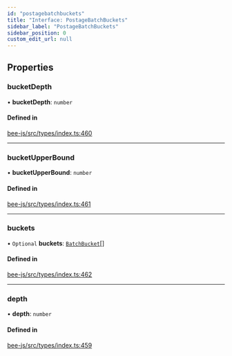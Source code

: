 ```yaml
---
id: "postagebatchbuckets"
title: "Interface: PostageBatchBuckets"
sidebar_label: "PostageBatchBuckets"
sidebar_position: 0
custom_edit_url: null
---
```


## Properties

### bucketDepth

• **bucketDepth**: `number`

#### Defined in

[bee-js/src/types/index.ts:460](https://github.com/ethersphere/bee-js/blob/ae6a776/src/types/index.ts#L460)

___

### bucketUpperBound

• **bucketUpperBound**: `number`

#### Defined in

[bee-js/src/types/index.ts:461](https://github.com/ethersphere/bee-js/blob/ae6a776/src/types/index.ts#L461)

___

### buckets

• `Optional` **buckets**: [`BatchBucket`](batchbucket.md)[]

#### Defined in

[bee-js/src/types/index.ts:462](https://github.com/ethersphere/bee-js/blob/ae6a776/src/types/index.ts#L462)

___

### depth

• **depth**: `number`

#### Defined in

[bee-js/src/types/index.ts:459](https://github.com/ethersphere/bee-js/blob/ae6a776/src/types/index.ts#L459)
